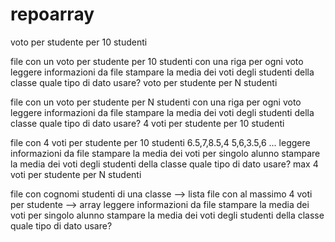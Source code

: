 # repoarray
voto per studente per 10 studenti

file con un voto per studente per 10 studenti con una riga per ogni voto
leggere informazioni da file
stampare la media dei voti degli studenti della classe
quale tipo di dato usare?
voto per studente per N studenti

file con un voto per studente per N studenti con una riga per ogni voto
leggere informazioni da file
stampare la media dei voti degli studenti della classe
quale tipo di dato usare?
4 voti per studente per 10 studenti

file con 4 voti per studente per 10 studenti
6.5,7,8.5,4
5,6,3.5,6
...
leggere informazioni da file
stampare la media dei voti per singolo alunno
stampare la media dei voti degli studenti della classe
quale tipo di dato usare?
max 4 voti per studente per N studenti

file con cognomi studenti di una classe --> lista
file con al massimo 4 voti per studente --> array
leggere informazioni da file
stampare la media dei voti per singolo alunno
stampare la media dei voti degli studenti della classe
quale tipo di dato usare?